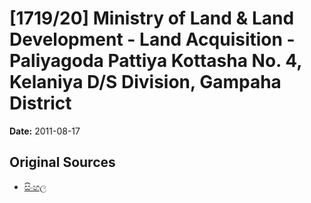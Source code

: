 # [1719/20] Ministry of Land & Land Development - Land Acquisition -  Paliyagoda Pattiya Kottasha No. 4, Kelaniya D/S Division, Gampaha District

**Date:** 2011-08-17

## Original Sources

- [සිංහල](https://documents.gov.lk/view/extra-gazettes/2011/8/1719-20_S.pdf)

